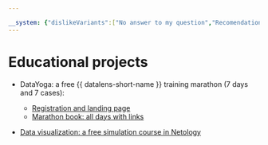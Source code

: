 ```yaml
---

__system: {"dislikeVariants":["No answer to my question","Recomendations didn't help","The content doesn't match title","Other"]}
---
```

# Educational projects

- DataYoga: a free {{ datalens-short-name }} training marathon (7 days and 7 cases):
    - [Registration and landing page](https://datayoga.ru/datalens)
    - [Marathon book: all days with links](https://datayoga.ru/datalensbook)

- [Data visualization: a free simulation course in Netology](https://netology.ru/programs/analyst-bifree#/)

